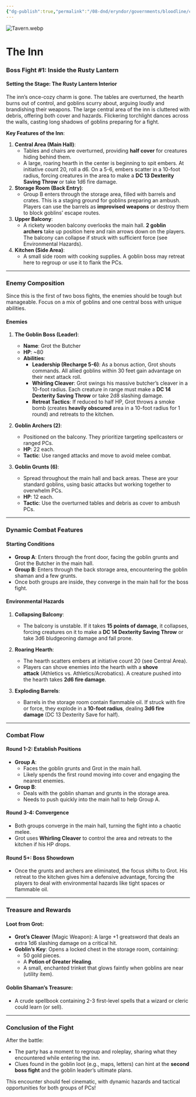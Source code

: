```yaml
---
{"dg-publish":true,"permalink":"/08-dnd/eryndor/governments/bloodline/cities-and-towns/charhollow/charhollow-the-siege-fight-for-the-rusty-lantern/"}
---
```


![Tavern.webp](/img/user/08%20DND/Eryndor/assets/uvtt2fgu/Tavern.webp)


# The Inn

### **Boss Fight #1: Inside the Rusty Lantern**

#### **Setting the Stage: The Rusty Lantern Interior**

The inn’s once-cozy charm is gone. The tables are overturned, the hearth burns out of control, and goblins scurry about, arguing loudly and brandishing their weapons. The large central area of the inn is cluttered with debris, offering both cover and hazards. Flickering torchlight dances across the walls, casting long shadows of goblins preparing for a fight.

**Key Features of the Inn**:

1. **Central Area (Main Hall)**:
    - Tables and chairs are overturned, providing **half cover** for creatures hiding behind them.
    - A large, roaring hearth in the center is beginning to spit embers. At initiative count 20, roll a d6. On a 5-6, embers scatter in a 10-foot radius, forcing creatures in the area to make a **DC 13 Dexterity Saving Throw** or take 1d6 fire damage.
2. **Storage Room (Back Entry)**:
    - Group B enters through the storage area, filled with barrels and crates. This is a staging ground for goblins preparing an ambush. Players can use the barrels as **improvised weapons** or destroy them to block goblins’ escape routes.
3. **Upper Balcony**:
    - A rickety wooden balcony overlooks the main hall. **2 goblin archers** take up position here and rain arrows down on the players. The balcony can collapse if struck with sufficient force (see Environmental Hazards).
4. **Kitchen (Side Area)**:
    - A small side room with cooking supplies. A goblin boss may retreat here to regroup or use it to flank the PCs.

---

### **Enemy Composition**

Since this is the first of two boss fights, the enemies should be tough but manageable. Focus on a mix of goblins and one central boss with unique abilities.

#### **Enemies**

1. **The Goblin Boss (Leader)**:
    
    - **Name**: Grot the Butcher
    - **HP**: ~80
    - **Abilities**:
        - **Leadership (Recharge 5-6)**: As a bonus action, Grot shouts commands. All allied goblins within 30 feet gain advantage on their next attack roll.
        - **Whirling Cleaver**: Grot swings his massive butcher’s cleaver in a 10-foot radius. Each creature in range must make a **DC 14 Dexterity Saving Throw** or take 2d8 slashing damage.
        - **Retreat Tactics**: If reduced to half HP, Grot throws a smoke bomb (creates **heavily obscured** area in a 10-foot radius for 1 round) and retreats to the kitchen.
2. **Goblin Archers (2)**:
    
    - Positioned on the balcony. They prioritize targeting spellcasters or ranged PCs.
    - **HP**: 22 each.
    - **Tactic**: Use ranged attacks and move to avoid melee combat.
3. **Goblin Grunts (6)**:
    
    - Spread throughout the main hall and back areas. These are your standard goblins, using basic attacks but working together to overwhelm PCs.
    - **HP**: 12 each.
    - **Tactic**: Use the overturned tables and debris as cover to ambush PCs.

---

### **Dynamic Combat Features**

#### **Starting Conditions**

- **Group A**: Enters through the front door, facing the goblin grunts and Grot the Butcher in the main hall.
- **Group B**: Enters through the back storage area, encountering the goblin shaman and a few grunts.
- Once both groups are inside, they converge in the main hall for the boss fight.

#### **Environmental Hazards**

1. **Collapsing Balcony**:
    
    - The balcony is unstable. If it takes **15 points of damage**, it collapses, forcing creatures on it to make a **DC 14 Dexterity Saving Throw** or take 3d6 bludgeoning damage and fall prone.
2. **Roaring Hearth**:
    
    - The hearth scatters embers at initiative count 20 (see Central Area).
    - Players can shove enemies into the hearth with a **shove attack** (Athletics vs. Athletics/Acrobatics). A creature pushed into the hearth takes **2d6 fire damage**.
3. **Exploding Barrels**:
    
    - Barrels in the storage room contain flammable oil. If struck with fire or force, they explode in a **10-foot radius**, dealing **3d6 fire damage** (DC 13 Dexterity Save for half).

---

### **Combat Flow**

#### **Round 1-2: Establish Positions**

- **Group A**:
    - Faces the goblin grunts and Grot in the main hall.
    - Likely spends the first round moving into cover and engaging the nearest enemies.
- **Group B**:
    - Deals with the goblin shaman and grunts in the storage area.
    - Needs to push quickly into the main hall to help Group A.

#### **Round 3-4: Convergence**

- Both groups converge in the main hall, turning the fight into a chaotic melee.
- Grot uses **Whirling Cleaver** to control the area and retreats to the kitchen if his HP drops.

#### **Round 5+: Boss Showdown**

- Once the grunts and archers are eliminated, the focus shifts to Grot. His retreat to the kitchen gives him a defensive advantage, forcing the players to deal with environmental hazards like tight spaces or flammable oil.

---

### **Treasure and Rewards**

#### **Loot from Grot**:

- **Grot’s Cleaver** (Magic Weapon): A large +1 greatsword that deals an extra 1d6 slashing damage on a critical hit.
- **Goblin’s Key**: Opens a locked chest in the storage room, containing:
    - 50 gold pieces.
    - A **Potion of Greater Healing**.
    - A small, enchanted trinket that glows faintly when goblins are near (utility item).

#### **Goblin Shaman’s Treasure**:

- A crude spellbook containing 2-3 first-level spells that a wizard or cleric could learn (or sell).

---

### **Conclusion of the Fight**

After the battle:

- The party has a moment to regroup and roleplay, sharing what they encountered while entering the inn.
- Clues found in the goblin loot (e.g., maps, letters) can hint at the **second boss fight** and the goblin leader’s ultimate plans.

This encounter should feel cinematic, with dynamic hazards and tactical opportunities for both groups of PCs!
